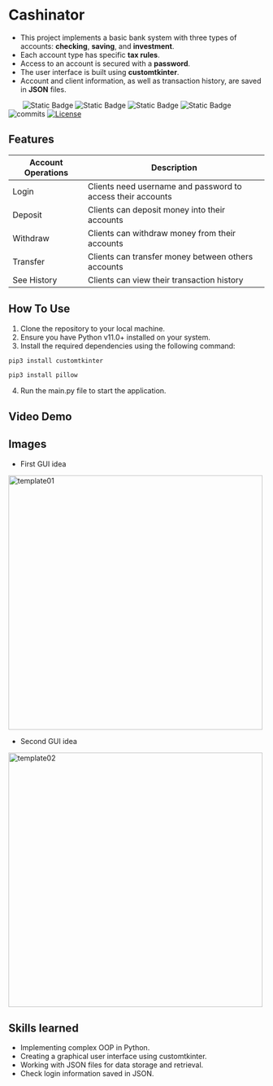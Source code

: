 # Cashinator
*  This project implements a basic bank system with three types of accounts: **checking**, **saving**, and **investment**.  
*  Each account type has specific **tax rules**.
*  Access to an account is secured with a **password**.
*  The user interface is built using **customtkinter**.
*  Account and client information, as well as transaction history, are saved in **JSON** files.

&nbsp;&nbsp;&nbsp;&nbsp;&nbsp;&nbsp;
![Static Badge](https://img.shields.io/badge/final%20project%20CS50P-8A2BE2)
![Static Badge](https://badgen.net/badge/python/v3.11+?color=cyan)
![Static Badge](https://badgen.net/badge/GUI/customtkinter?color=blue)
![Static Badge](https://badgen.net/badge/IDE/pycharm?color=green)
![commits](https://badgen.net/github/commits/VChristinne/bank_system/main?color=orange)
[![License](https://badgen.net/badge/license/LGPL-3.0-only?color=black)](https://opensource.org/license/lgpl-3-0/)


## Features
| Account Operations | Description                                                 |
|--------------------|-------------------------------------------------------------|
| Login              | Clients need username and password to access their accounts |
| Deposit            | Clients can deposit money into their accounts               |
| Withdraw           | Clients can withdraw money from their accounts              |
| Transfer           | Clients can transfer money between others accounts          |
| See History        | Clients can view their transaction history                  |


## How To Use
1. Clone the repository to your local machine.
2. Ensure you have Python v11.0+ installed on your system.
3. Install the required dependencies using the following command:
```bash
pip3 install customtkinter
```
```bash
pip3 install pillow
```
4. Run the main.py file to start the application.

## Video Demo

## Images
- First GUI idea
<img width=500 alt="template01" src="https://github.com/VChristinne/bank_system/assets/141720673/47fa369c-6301-425d-8136-64a4e230e54c">

- Second GUI idea
<img width=500 alt="template02" src="https://github.com/VChristinne/bank_system/assets/141720673/4a37aa68-8d41-4b64-b338-ca061da94ef7">

## Skills learned
* Implementing complex OOP in Python.
* Creating a graphical user interface using customtkinter.
* Working with JSON files for data storage and retrieval.
* Check login information saved in JSON.

